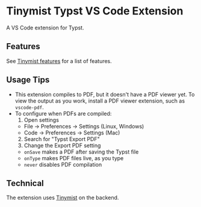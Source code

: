 # Tinymist Typst VS Code Extension

A VS Code extension for Typst.

## Features

See [Tinymist features](../../README.md#features) for a list of features.

## Usage Tips

- This extension compiles to PDF, but it doesn't have a PDF viewer yet. To view
  the output as you work, install a PDF viewer extension, such as
  `vscode-pdf`.
- To configure when PDFs are compiled:
  1. Open settings
    - File -> Preferences -> Settings (Linux, Windows)
    - Code -> Preferences -> Settings (Mac)
  2. Search for "Typst Export PDF"
  3. Change the Export PDF setting
    - `onSave` makes a PDF after saving the Typst file
    - `onType` makes PDF files live, as you type
    - `never` disables PDF compilation

## Technical

The extension uses [Tinymist](https://github.com/Myriad-Dreamin/tinymist) on the
backend.

